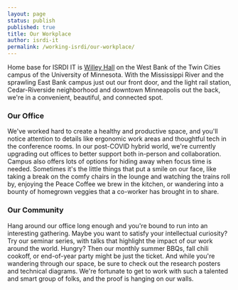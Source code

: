 ```yaml
---
layout: page
status: publish
published: true
title: Our Workplace
author: isrdi-it
permalink: /working-isrdi/our-workplace/
---
```

Home base for ISRDI IT is <a title="Willey Hall" href="http://www1.umn.edu/twincities/maps/WilleyH/" target="_blank">Willey Hall</a> on the West Bank of the Twin Cities campus of the University of Minnesota. With the Mississippi River and the sprawling East Bank campus just out our front door, and the light rail station, Cedar-Riverside neighborhood and downtown Minneapolis out the back, we're in a convenient, beautiful, and connected spot. 

### Our Office
We've worked hard to create a healthy and productive space, and you'll notice attention to details like ergonomic work areas and thoughtful tech in the conference rooms. In our post-COVID hybrid world, we're currently upgrading out offices to better support both in-person and collaboration. Campus also offers lots of options for hiding away when focus time is needed. Sometimes it's the little things that put a smile on our face, like taking a break on the comfy chairs in the lounge and watching the trains roll by, enjoying the Peace Coffee we brew in the kitchen, or wandering into a bounty of homegrown veggies that a co-worker has brought in to share.

### Our Community
Hang around our office long enough and you're bound to run into an interesting gathering. Maybe you want to satisfy your intellectual curiosity? Try our seminar series, with talks that highlight the impact of our work around the world. Hungry? Then our monthly summer BBQs, fall chili cookoff, or end-of-year party might be just the ticket. And while you're wandering through our space, be sure to check out the research posters and technical diagrams. We're fortunate to get to work with such a talented and smart group of folks, and the proof is hanging on our walls.
